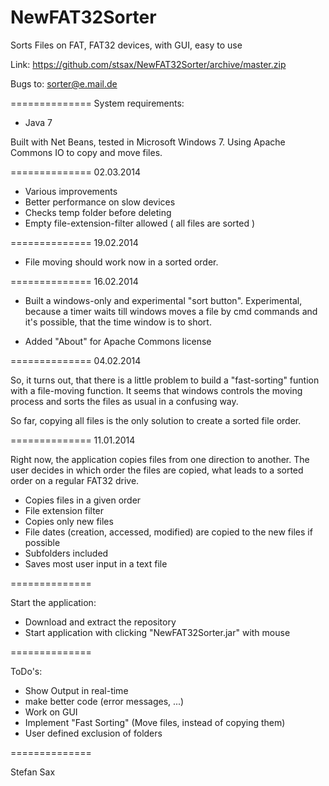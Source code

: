 NewFAT32Sorter 
==============

Sorts Files on FAT, FAT32 devices, with GUI, easy to use

Link: https://github.com/stsax/NewFAT32Sorter/archive/master.zip

Bugs to: sorter@e.mail.de

==============
System requirements:
 - Java 7

Built with Net Beans, tested in Microsoft Windows 7. 
Using Apache Commons IO to copy and move files.

==============
02.03.2014
- Various improvements
- Better performance on slow devices
- Checks temp folder before deleting
- Empty file-extension-filter allowed ( all files are sorted )

==============
19.02.2014
- File moving should work now in a sorted order.

==============
16.02.2014
- Built a windows-only and experimental "sort button". Experimental, because a timer waits till windows moves a file by cmd commands and it's possible, that the time window is to short.

- Added "About" for Apache Commons license

==============
04.02.2014

So, it turns out, that there is a little problem to build a "fast-sorting" funtion with a file-moving function. It seems that windows controls the moving process and sorts the files as usual in a confusing way.

So far, copying all files is the only solution to create a sorted file order.



==============
11.01.2014


Right now, the application copies files from one direction to another. The user 
decides in which order the files are copied, what leads to a sorted order on a 
regular FAT32 drive.


 - Copies files in a given order
 - File extension filter
 - Copies only new files
 - File dates (creation, accessed, modified) are copied to the new files if possible
 - Subfolders included
 - Saves most user input in a text file


==============

Start the application:
 - Download and extract the repository
 - Start application with clicking "NewFAT32Sorter.jar" with mouse
 
==============
 
 
 ToDo's:
  - Show Output in real-time
  - make better code (error messages, ...)
  - Work on GUI 
  - Implement "Fast Sorting" (Move files, instead of copying them)
  - User defined exclusion of folders
 
==============
 
 Stefan Sax
